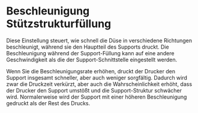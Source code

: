 Beschleunigung Stützstrukturfüllung
====
Diese Einstellung steuert, wie schnell die Düse in verschiedene Richtungen beschleunigt, während sie den Hauptteil des Supports druckt. Die Beschleunigung während der Support-Füllung kann auf eine andere Geschwindigkeit als die der Support-Schnittstelle eingestellt werden.

Wenn Sie die Beschleunigungsrate erhöhen, druckt der Drucker den Support insgesamt schneller, aber auch weniger sorgfältig. Dadurch wird zwar die Druckzeit verkürzt, aber auch die Wahrscheinlichkeit erhöht, dass der Drucker den Support umstößt und die Support-Struktur schwächer wird. Normalerweise wird der Support mit einer höheren Beschleunigung gedruckt als der Rest des Drucks.